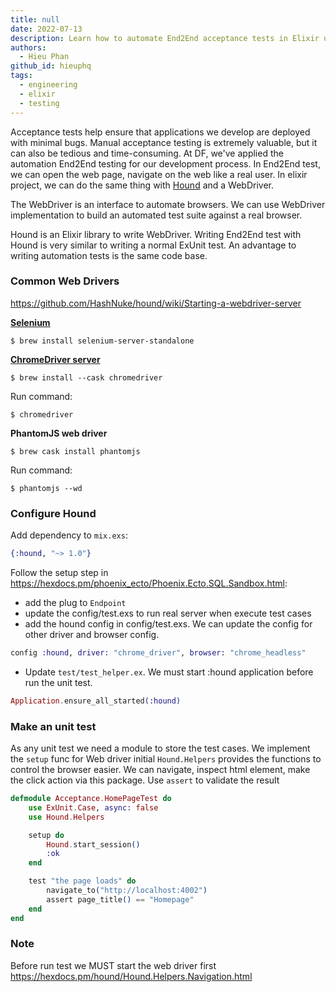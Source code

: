 ```yaml
---
title: null
date: 2022-07-13
description: Learn how to automate End2End acceptance tests in Elixir using Hound and WebDriver to run browser tests efficiently and reduce manual testing time.
authors:
  - Hieu Phan
github_id: hieuphq
tags:
  - engineering
  - elixir
  - testing
---
```


Acceptance tests help ensure that applications we develop are deployed with minimal bugs. Manual acceptance testing is extremely valuable, but it can also be tedious and time-consuming. At DF, we've applied the automation End2End testing for our development process. In End2End test, we can open the web page, navigate on the web like a real user. In elixir project, we can do the same thing with [Hound](https://github.com/HashNuke/hound) and a WebDriver.

The WebDriver is an interface to automate browsers. We can use WebDriver implementation to build an automated test suite against a real browser.

Hound is an Elixir library to write WebDriver. Writing End2End test with Hound is very similar to writing a normal ExUnit test. An advantage to writing automation tests is the same code base.

### Common Web Drivers

https://github.com/HashNuke/hound/wiki/Starting-a-webdriver-server

[**Selenium**](https://selenium-release.storage.googleapis.com/index.html)

```shell
$ brew install selenium-server-standalone
```

[**ChromeDriver server**](https://chromedriver.chromium.org)

```shell
$ brew install --cask chromedriver
```

Run command:

```shell
$ chromedriver
```

**PhantomJS web driver**

```shell
$ brew cask install phantomjs
```

Run command:

```shell
$ phantomjs --wd
```

### Configure Hound

Add dependency to `mix.exs`:

```elixir
{:hound, "~> 1.0"}
```

Follow the setup step in https://hexdocs.pm/phoenix_ecto/Phoenix.Ecto.SQL.Sandbox.html:

- add the plug to `Endpoint`
- update the config/test.exs to run real server when execute test cases
- add the hound config in config/test.exs. We can update the config for other driver and browser config.

```elixir
config :hound, driver: "chrome_driver", browser: "chrome_headless"
```

- Update `test/test_helper.ex`. We must start :hound application before run the unit test.

```elixir
Application.ensure_all_started(:hound)
```

### Make an unit test

As any unit test we need a module to store the test cases. We implement the `setup` func for Web driver initial `Hound.Helpers` provides the functions to control the browser easier. We can navigate, inspect html element, make the click action via this package. Use `assert` to validate the result

```elixir
defmodule Acceptance.HomePageTest do
    use ExUnit.Case, async: false
    use Hound.Helpers

    setup do
        Hound.start_session()
        :ok
    end

    test "the page loads" do
        navigate_to("http://localhost:4002")
        assert page_title() == "Homepage"
    end
end
```

### Note

Before run test we MUST start the web driver first https://hexdocs.pm/hound/Hound.Helpers.Navigation.html
